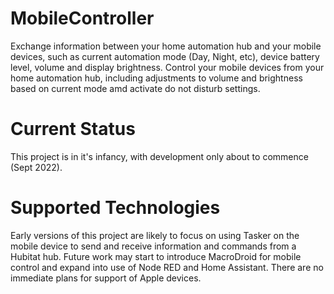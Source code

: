 # MobileController
Exchange information between your home automation hub and your mobile devices, such as current automation mode (Day, Night, etc), device battery level, volume and display brightness.  Control your mobile devices from your home automation hub, including adjustments to volume and brightness based on current mode amd activate do not disturb settings.

# Current Status
This project is in it's infancy, with development only about to commence (Sept 2022).

# Supported Technologies
Early versions of this project are likely to focus on using Tasker on the mobile device to send and receive information and commands from a Hubitat hub.  Future work may start to introduce MacroDroid for mobile control and expand into use of Node RED and Home Assistant.  There are no immediate plans for support of Apple devices.
